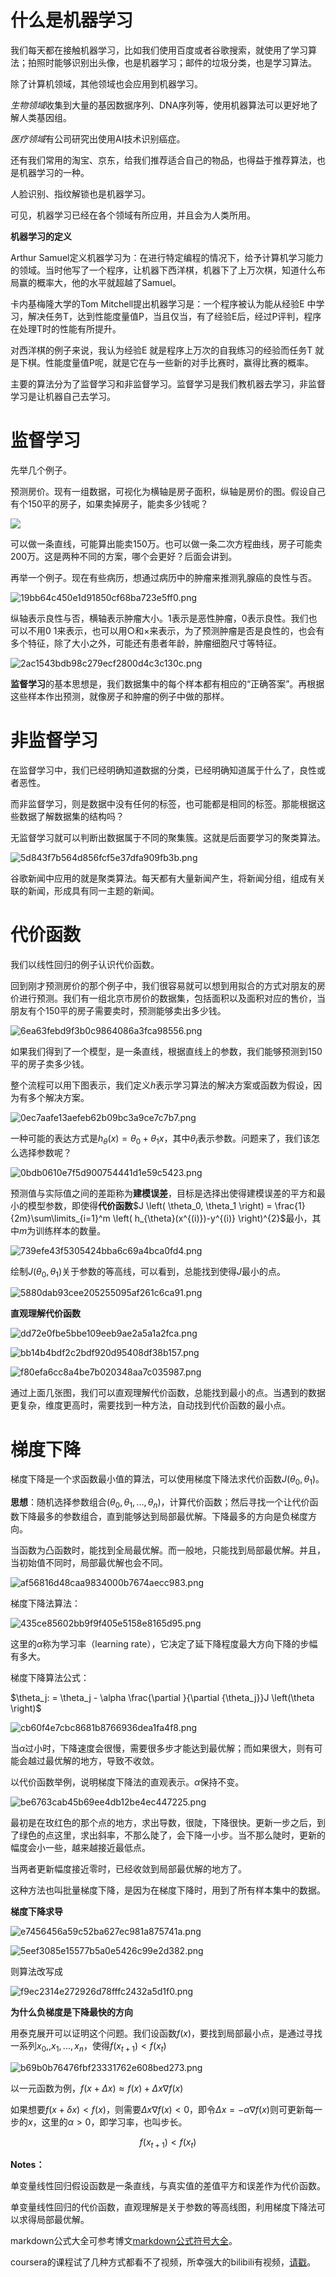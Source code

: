 
# 什么是机器学习
我们每天都在接触机器学习，比如我们使用百度或者谷歌搜索，就使用了学习算法；拍照时能够识别出头像，也是机器学习；邮件的垃圾分类，也是学习算法。

除了计算机领域，其他领域也会应用到机器学习。

*生物领域*收集到大量的基因数据序列、DNA序列等，使用机器算法可以更好地了解人类基因组。

*医疗领域*有公司研究出使用AI技术识别癌症。

还有我们常用的淘宝、京东，给我们推荐适合自己的物品，也得益于推荐算法，也是机器学习的一种。

人脸识别、指纹解锁也是机器学习。

可见，机器学习已经在各个领域有所应用，并且会为人类所用。

**机器学习的定义**

Arthur Samuel定义机器学习为：在进行特定编程的情况下，给予计算机学习能力的领域。当时他写了一个程序，让机器下西洋棋，机器下了上万次棋，知道什么布局赢的概率大，他的水平就超越了Samuel。

卡内基梅隆大学的Tom Mitchell提出机器学习是：一个程序被认为能从经验E 中学习，解决任务T，达到性能度量值P，当且仅当，有了经验E后，经过P评判，程序在处理T时的性能有所提升。

对西洋棋的例子来说，我认为经验E 就是程序上万次的自我练习的经验而任务T 就是下棋。性能度量值P呢，就是它在与一些新的对手比赛时，赢得比赛的概率。

主要的算法分为了监督学习和非监督学习。监督学习是我们教机器去学习，非监督学习是让机器自己去学习。 

# 监督学习
先举几个例子。

预测房价。现有一组数据，可视化为横轴是房子面积，纵轴是房价的图。假设自己有个150平的房子，如果卖掉房子，能卖多少钱呢？

![](/images/1.jpg)

可以做一条直线，可能算出能卖150万。也可以做一条二次方程曲线，房子可能卖200万。这是两种不同的方案，哪个会更好？后面会讲到。

再举一个例子。现在有些病历，想通过病历中的肿瘤来推测乳腺癌的良性与否。

![19bb64c450e1d91850cf68ba723e5ff0.png](en-resource://database/8643:1)

纵轴表示良性与否，横轴表示肿瘤大小。1表示是恶性肿瘤，0表示良性。我们也可以不用0 1来表示，也可以用○和×来表示，为了预测肿瘤是否是良性的，也会有多个特征，除了大小之外，可能还有患者年龄，肿瘤细胞尺寸等特征。

![2ac1543bdb98c279ecf2800d4c3c130c.png](en-resource://database/8645:1)

**监督学习**的基本思想是，我们数据集中的每个样本都有相应的“正确答案”。再根据这些样本作出预测，就像房子和肿瘤的例子中做的那样。


# 非监督学习

在监督学习中，我们已经明确知道数据的分类，已经明确知道属于什么了，良性或者恶性。

而非监督学习，则是数据中没有任何的标签，也可能都是相同的标签。那能根据这些数据了解数据集的结构吗？

无监督学习就可以判断出数据属于不同的聚集簇。这就是后面要学习的聚类算法。

![5d843f7b564d856fcf5e37dfa909fb3b.png](en-resource://database/8639:1)

谷歌新闻中应用的就是聚类算法。每天都有大量新闻产生，将新闻分组，组成有关联的新闻，形成具有同一主题的新闻。

# 代价函数

我们以线性回归的例子认识代价函数。

回到刚才预测房价的那个例子中，我们很容易就可以想到用拟合的方式对朋友的房价进行预测。我们有一组北京市房价的数据集，包括面积以及面积对应的售价，当朋友有个150平的房子需要卖时，预测能够卖出多少钱。

![6ea63febd9f3b0c9864086a3fca98556.png](en-resource://database/8649:1)

如果我们得到了一个模型，是一条直线，根据直线上的参数，我们能够预测到150平的房子卖多少钱。

整个流程可以用下图表示，我们定义$h$表示学习算法的解决方案或函数为假设，因为有多个解决方案。

![0ec7aafe13aefeb62b09bc3a9ce7c7b7.png](en-resource://database/8651:1)


一种可能的表达方式是$h_\theta(x) = \theta_0 + \theta_1x$，其中$\theta_i$表示参数。问题来了，我们该怎么选择参数呢？

![0bdb0610e7f5d900754441d1e59c5423.png](en-resource://database/8653:1)

预测值与实际值之间的差距称为**建模误差**，目标是选择出使得建模误差的平方和最小的模型参数，即使得**代价函数**$J \left( \theta_0, \theta_1 \right) = \frac{1}{2m}\sum\limits_{i=1}^m \left( h_{\theta}(x^{(i)})-y^{(i)} \right)^{2}$最小，其中$m$为训练样本的数量。

![739efe43f5305424bba6c69a4bca0fd4.png](en-resource://database/8655:1)

绘制$J \left( \theta_0, \theta_1 \right)$关于参数的等高线，可以看到，总能找到使得$J$最小的点。

![5880dab93cee205255095af261c6ca91.png](en-resource://database/8657:1)

**直观理解代价函数**

![dd72e0fbe5bbe109eeb9ae2a5a1a2fca.png](en-resource://database/8659:1)

![bb14b4bdf2c2bdf920d95408df38b157.png](en-resource://database/8661:1)

![f80efa6cc8a4be7b020348aa7c035987.png](en-resource://database/8663:1)

通过上面几张图，我们可以直观理解代价函数，总能找到最小的点。当遇到的数据更复杂，维度更高时，需要找到一种方法，自动找到代价函数的最小点。

# 梯度下降

梯度下降是一个求函数最小值的算法，可以使用梯度下降法求代价函数$J \left( \theta_0, \theta_1 \right)$。

**思想**：随机选择参数组合$\left( \theta_0, \theta_1, ..., \theta_n \right)$，计算代价函数；然后寻找一个让代价函数下降最多的参数组合，直到能够达到局部最优解。下降最多的方向是负梯度方向。

当函数为凸函数时，能找到全局最优解。而一般地，只能找到局部最优解。并且，当初始值不同时，局部最优解也会不同。

![af56816d48caa9834000b7674aecc983.png](en-resource://database/8665:1)

梯度下降法算法：

![435ce85602bb9f9f405e5158e8165d95.png](en-resource://database/8667:1)

这里的$\alpha$称为学习率（learning rate），它决定了延下降程度最大方向下降的步幅有多大。

梯度下降算法公式：

$\theta_j: = \theta_j - \alpha \frac{\partial }{\partial {\theta_j}}J \left(\theta \right)$

![cb60f4e7cbc8681b8766936dea1fa4f8.png](en-resource://database/8669:1)

当$\alpha$过小时，下降速度会很慢，需要很多步才能达到最优解；而如果很大，则有可能会越过最优解的地方，导致不收敛。

以代价函数举例，说明梯度下降法的直观表示。$\alpha$保持不变。

![be6763cab45b69ee4db12be4ec447225.png](en-resource://database/8671:1)

最初是在玫红色的那个点的地方，求出导数，很陡，下降很快。更新一步之后，到了绿色的点这里，求出斜率，不那么陡了，会下降一小步。当不那么陡时，更新的幅度会小一些，越来越接近最低点。

当两者更新幅度接近零时，已经收敛到局部最优解的地方了。

这种方法也叫批量梯度下降，是因为在梯度下降时，用到了所有样本集中的数据。

**梯度下降求导**

![e7456456a59c52ba627ec981a875741a.png](en-resource://database/8783:1)

![5eef3085e15577b5a0e5426c99e2d382.png](en-resource://database/8785:1)

则算法改写成

![f9ec2314e272926d78fffc2432a5d1f0.png](en-resource://database/8787:1)

**为什么负梯度是下降最快的方向**

用泰克展开可以证明这个问题。我们设函数$f(x)$，要找到局部最小点，是通过寻找一系列$x_0, , x_1, ..., x_n$，使得$f(x_{t+1}) < f(x_t)$

![b69b0b76476fbf23331762e608bed273.png](en-resource://database/8913:1)

以一元函数为例，$f(x + \Delta x) 
\approx f(x) + \Delta x
\nabla f(x)$

如果想要$f(x+\delta x) < f(x)$，则需要$\Delta x\nabla f(x) < 0$，即令$\Delta x = -\alpha \nabla f(x)$则可更新每一步的$x$，这里的$\alpha > 0$，即学习率，也叫步长。

```math
f(x_{t+1}) < f(x_t)
```


**Notes：**

单变量线性回归假设函数是一条直线，与真实值的差值平方和误差作为代价函数。

单变量线性回归的代价函数，直观理解是关于参数的等高线图，利用梯度下降法可以求得局部最优解。

markdown公式大全可参考博文[markdown公式符号大全](
https://blog.csdn.net/konglongdanfo1/article/details/85204312)。

coursera的课程试了几种方式都看不了视频，所幸强大的bilibili有视频，[请戳](
https://www.bilibili.com/video/av63559648?p=1)。











